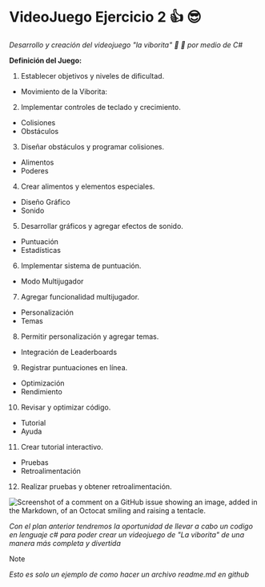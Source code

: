 # VideoJuego Ejercicio 2 :+1: :sunglasses:
_Desarrollo y creación del videojuego "la viborita" :snake: :hear_no_evil: por medio de C#_

**Definición del Juego:**

1. Establecer objetivos y niveles de dificultad.
- Movimiento de la Viborita:

2. Implementar controles de teclado y crecimiento.
- Colisiones
- Obstáculos

3. Diseñar obstáculos y programar colisiones.
- Alimentos
- Poderes

4. Crear alimentos y elementos especiales.
- Diseño Gráfico
- Sonido

5. Desarrollar gráficos y agregar efectos de sonido.
- Puntuación
- Estadísticas

6. Implementar sistema de puntuación.
- Modo Multijugador

7. Agregar funcionalidad multijugador.
- Personalización
- Temas

8. Permitir personalización y agregar temas.
- Integración de Leaderboards

9. Registrar puntuaciones en línea.
- Optimización
- Rendimiento

10. Revisar y optimizar código.
- Tutorial
- Ayuda

11. Crear tutorial interactivo.
- Pruebas
- Retroalimentación

12. Realizar pruebas y obtener retroalimentación.

![Screenshot of a comment on a GitHub issue showing an image, added in the Markdown, of an Octocat smiling and raising a tentacle.](https://cdn2.actitudfem.com/830x623/filters:format(jpg):quality(75)/media/files/images/2023/10/meme-chinches.jpg)

_Con el plan anterior tendremos la oportunidad de llevar a cabo un codigo en lenguaje c# para poder crear un videojuego de "La viborita" de una manera más completa y divertida_ 
> [!NOTE]
> _Esto es solo un ejemplo de como hacer un archivo readme.md en github_
